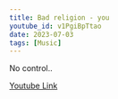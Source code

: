 ```yaml
---
title: Bad religion - you
youtube_id: v1PgiBpTtao
date: 2023-07-03
tags: [Music]
---
```

No control..  


[Youtube Link](https://www.youtube.com/watch?v=v1PgiBpTtao)  